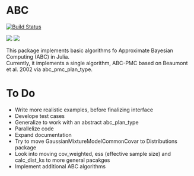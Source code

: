 # ABC

[![Build Status](https://travis-ci.org/eford/ABC.jl.png)](https://travis-ci.org/eford/ABC.jl)

[![](https://img.shields.io/badge/docs-stable-blue.svg)](https://eford.github.io/ABC.jl/stable)
[![](https://img.shields.io/badge/docs-latest-blue.svg)](https://eford.github.io/ABC.jl/latest)

This package implements basic algorithms fo Approximate Bayesian Computing (ABC) in Julia.  
Currently, it implements a single algorithm, ABC-PMC based on Beaumont et al. 2002 via abc_pmc_plan_type.

# To Do
* Write more realistic examples, before finalizing interface
* Develope test cases
* Generalize to work with an abstract abc_plan_type
* Parallelize code
* Expand documentation
* Try to move GaussianMixtureModelCommonCovar to Distributions package
* Look into moving cov_weighted, ess (effective sample size) and calc_dist_ks to more general pacakges
* Implement additional ABC algorithms
